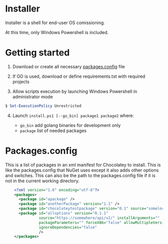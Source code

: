 # Installer

Installer is a shell for end-user OS comissioning.

At this time, only Windows Powershell is included.

# Getting started

1. Download or create all necessary [packages.config](#packages.config) file

2. If GO is used, download or define requirements.txt with required projects

3. Allow scripts execution by launching Windows Powershell in administrator mode

``` powershell
$ Set-ExecutionPolicy Unrestricted
```

4. Launch `install.ps1 [--go_bin] package1 package2` where:

   - `go_bin` add golang binaries for development only
   - `package` list of needed packages


# Packages.config

This is a list of packages in an xml manifest for Chocolatey to install. This is like the packages.config that NuGet uses except it also adds other options and switches. This can also be the path to the packages.config file if it is not in the current working directory.

``` xml
    <?xml version="1.0" encoding="utf-8"?>
    <packages>
      <package id="apackage" />
      <package id="anotherPackage" version="1.1" />
      <package id="chocolateytestpackage" version="0.1" source="somelocation" />
      <package id="alloptions" version="0.1.1"
               source="https://somewhere/api/v2/" installArguments=""
               packageParameters="" forceX86="false" allowMultipleVersions="false"
               ignoreDependencies="false"
               />
    </packages>
```
